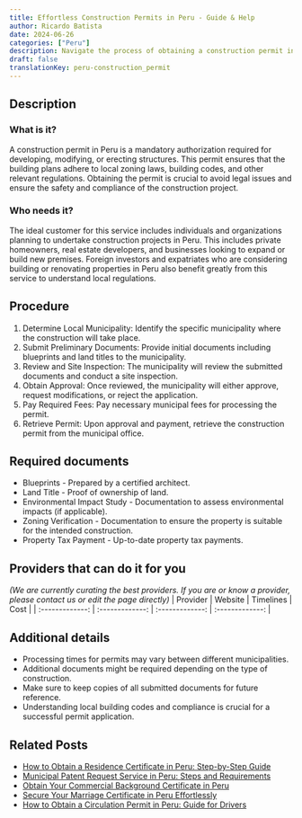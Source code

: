 ```yaml
---
title: Effortless Construction Permits in Peru - Guide & Help
author: Ricardo Batista
date: 2024-06-26
categories: ["Peru"]
description: Navigate the process of obtaining a construction permit in Peru efficiently. Learn step-by-step instructions and required documents.
draft: false
translationKey: peru-construction_permit
---
```


## Description
### What is it?
A construction permit in Peru is a mandatory authorization required for developing, modifying, or erecting structures. This permit ensures that the building plans adhere to local zoning laws, building codes, and other relevant regulations. Obtaining the permit is crucial to avoid legal issues and ensure the safety and compliance of the construction project.

### Who needs it?
The ideal customer for this service includes individuals and organizations planning to undertake construction projects in Peru. This includes private homeowners, real estate developers, and businesses looking to expand or build new premises. Foreign investors and expatriates who are considering building or renovating properties in Peru also benefit greatly from this service to understand local regulations.

## Procedure

1. Determine Local Municipality: Identify the specific municipality where the construction will take place.
2. Submit Preliminary Documents: Provide initial documents including blueprints and land titles to the municipality.
3. Review and Site Inspection: The municipality will review the submitted documents and conduct a site inspection.
4. Obtain Approval: Once reviewed, the municipality will either approve, request modifications, or reject the application.
5. Pay Required Fees: Pay necessary municipal fees for processing the permit.
6. Retrieve Permit: Upon approval and payment, retrieve the construction permit from the municipal office.


## Required documents

- Blueprints - Prepared by a certified architect.
- Land Title - Proof of ownership of land.
- Environmental Impact Study - Documentation to assess environmental impacts (if applicable).
- Zoning Verification - Documentation to ensure the property is suitable for the intended construction.
- Property Tax Payment - Up-to-date property tax payments.


## Providers that can do it for you
_(We are currently curating the best providers. If you are or know a provider, please contact us or edit the page directly)_
| Provider        |     Website     |     Timelines    |       Cost      |
| :-------------: | :-------------: |  :-------------: | :-------------: |

## Additional details

- Processing times for permits may vary between different municipalities.
- Additional documents might be required depending on the type of construction.
- Make sure to keep copies of all submitted documents for future reference.
- Understanding local building codes and compliance is crucial for a successful permit application.




## Related Posts

- [How to Obtain a Residence Certificate in Peru: Step-by-Step Guide](https://tramitit.com/guides/peru/residence_certificate/)
- [Municipal Patent Request Service in Peru: Steps and Requirements](https://tramitit.com/guides/peru/municipal_patent_request/)
- [Obtain Your Commercial Background Certificate in Peru](https://tramitit.com/guides/peru/commercial_background_certificate/)
- [Secure Your Marriage Certificate in Peru Effortlessly](https://tramitit.com/guides/peru/marriage_certificate/)
- [How to Obtain a Circulation Permit in Peru: Guide for Drivers](https://tramitit.com/guides/peru/circulation_permit/)